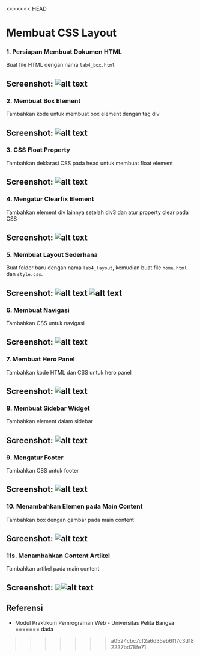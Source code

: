 <<<<<<< HEAD
# Membuat CSS Layout

### 1. Persiapan Membuat Dokumen HTML

Buat file HTML dengan nama `lab4_box.html`

**Screenshot:**
![alt text](gambar/1.png)
---

### 2. Membuat Box Element

Tambahkan kode untuk membuat box element dengan tag div

**Screenshot:**
![alt text](gambar/2.1.png)
---

### 3. CSS Float Property

Tambahkan deklarasi CSS pada head untuk membuat float element

**Screenshot:**
![alt text](gambar/2.2.png)
---

### 4. Mengatur Clearfix Element

Tambahkan element div lainnya setelah div3 dan atur property clear pada CSS

**Screenshot:**
![alt text](gambar/3.png)
---

### 5. Membuat Layout Sederhana

Buat folder baru dengan nama `lab4_layout`, kemudian buat file `home.html` dan `style.css`.

**Screenshot:**
![alt text](gambar/4.png)
![alt text](gambar/5.png)
---

### 6. Membuat Navigasi

Tambahkan CSS untuk navigasi

**Screenshot:**
![alt text](gambar/6.png)
---

### 7. Membuat Hero Panel

Tambahkan kode HTML dan CSS untuk hero panel

**Screenshot:**
![alt text](gambar/7.png)
---

### 8. Membuat Sidebar Widget

Tambahkan element dalam sidebar

**Screenshot:**
![alt text](gambar/8.png)
---

### 9. Mengatur Footer

Tambahkan CSS untuk footer

**Screenshot:**
![alt text](gambar/9.png)
---

### 10. Menambahkan Elemen pada Main Content

Tambahkan box dengan gambar pada main content

**Screenshot:**
![alt text](gambar/10.png)
---

### 11s. Menambahkan Content Artikel

Tambahkan artikel pada main content

**Screenshot:**
![](gambar/12.png)![alt text](gambar/12.2.png)
---


## Referensi
- Modul Praktikum Pemrograman Web - Universitas Pelita Bangsa
=======
dada
>>>>>>> a0524cbc7cf2a6d35eb6f17c3d182237bd78fe71
